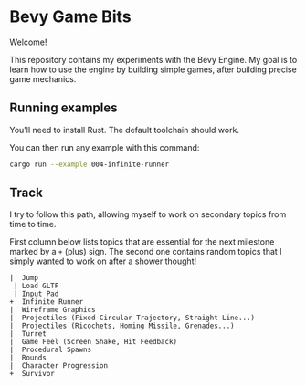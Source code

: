 # Bevy Game Bits

Welcome!

This repository contains my experiments with the Bevy Engine. My goal is to learn how to use the engine by building simple games, after building precise game mechanics.

## Running examples

You'll need to install Rust. The default toolchain should work.

You can then run any example with this command:
```sh
cargo run --example 004-infinite-runner
```

## Track

I try to follow this path, allowing myself to work on secondary topics from time to time.

First column below lists topics that are essential for the next milestone marked by a `+` (plus) sign.
The second one contains random topics that I simply wanted to work on after a shower thought!

```
|  Jump
 | Load GLTF
 | Input Pad
+  Infinite Runner
|  Wireframe Graphics
|  Projectiles (Fixed Circular Trajectory, Straight Line...)
|  Projectiles (Ricochets, Homing Missile, Grenades...)
|  Turret
|  Game Feel (Screen Shake, Hit Feedback)
|  Procedural Spawns
|  Rounds
|  Character Progression
+  Survivor
```
